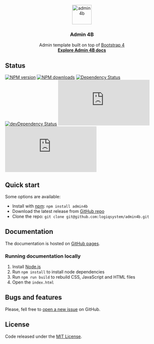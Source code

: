 <p align="center">
  <a href="http://getadmin4b.com">
    <img src="http://getadmin4b.com/docs/assets/brand/admin4b.svg" alt="admin4b" width="64">
  </a>
  <h3 align="center">
    Admin 4B
  </h3>
  <p align="center">
    Admin template built on top of <a href="http://getbootstrap.com">Bootstrap 4</a>
    <br>
    <a href="http://getadmin4b.com"><strong>Explore Admin 4B docs</strong></a>
  </p>
</p>

## Status

[![NPM version](https://img.shields.io/npm/v/admin4b.svg)](https://npmjs.org/package/admin4b)
[![NPM downloads](https://img.shields.io/npm/dm/admin4b.svg)](https://npmjs.org/package/admin4b)
[![Dependency Status](https://img.shields.io/david/logiqsystem/admin4b.svg)](https://david-dm.org/logiqsystem/admin4b)
[![devDependency Status](https://img.shields.io/david/dev/logiqsystem/admin4b.svg)](https://david-dm.org/logiqsystem/admin4b?type=dev)
[![CSS gzip size](https://img.badgesize.io/logiqsystem/admin4b/master/dist/admin4b.min.css?compression=gzip&label=CSS+gzip+size)](https://github.com/logiqsystem/admin4b/blob/master/dist/admin4b.min.css)
[![JS gzip size](https://img.badgesize.io/logiqsystem/admin4b/master/dist/admin4b.min.js?compression=gzip&label=JS+gzip+size)](https://github.com/logiqsystem/admin4b/blob/master/dist/admin4b.min.js)

## Quick start

Some options are available:

- Install with [npm](https://www.npmjs.com/): `npm install admin4b`
- Download the latest release from [GitHub repo](https://github.com/logiqsystem/admin4b/releases/)
- Clone the repo: `git clone git@github.com:logiqsystem/admin4b.git`

## Documentation

The documentation is hosted on [GitHub pages](http://getadmin4b.com).

### Running documentation locally

1. Install [Node.js](https://nodejs.org/)
2. Run `npm install` to install node dependencies
3. Run `npm run build` to rebuild CSS, JavaScript and HTML files
4. Open the `index.html`

## Bugs and features

Please, fell free to [open a new issue](https://github.com/logiqsystem/admin4b/issues) on GitHub.

## License

Code released under the [MIT License](https://github.com/logiqsystem/admin4b/blob/master/LICENSE).

